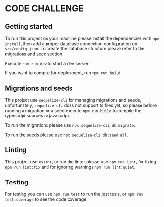 # CODE CHALLENGE

## Getting started

To run this project on your machine please install the dependencies with `npm install`, then add a proper database connection configuration on `src/config.json`. To create the database structure please refer to the [migrations and seed](#migrations-and-seeds) section.

Execute `npm run dev` to start a dev server.

If you want to compile for deployment, run `npm run build`.

## Migrations and seeds

This project use `sequelize-cli` for managing migrations and seeds, unfortunately, `sequelize-cli` does not support ts files yet, so please before running a migration or a seed execute `npm run build` to compile the typescript sources to javascript.

To run the migrations please use `npx sequelize-cli db:migrate`.

To run the seeds please use `npx sequelize-cli db:seed:all`.

## Linting

This project use `eslint`, to run the linter please use `npm run lint`, for fixing `npm run lint:fix` and for ignoring warnings `npm run lint:quiet`.

## Testing

For testing you can use `npm run test` to run the jest tests, or `npm run test:coverage` to see the code coverage.